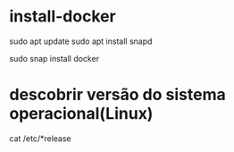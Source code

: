 # install-docker

sudo apt update
sudo apt install snapd

sudo snap install docker


# descobrir versão do sistema operacional(Linux)

cat /etc/*release
